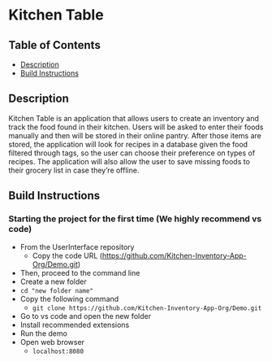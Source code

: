 # Kitchen Table  

## Table of Contents
+ [Description](description)
+ [Build Instructions](#build-instructions)

## Description  

  Kitchen Table is an application that allows users to create an inventory and track the food found in their kitchen. Users will be asked to enter their foods manually and then will be stored in their online pantry. After those items are stored, the application will look for recipes in a database given the food filtered through tags, so the user can choose their preference on types of recipes. The application will also allow the user to save missing foods to their grocery list in case they’re offline.  

## Build Instructions 
### Starting the project for the first time (We highly recommend vs code) 
* From the UserInterface repository  
  - Copy the code URL (https://github.com/Kitchen-Inventory-App-Org/Demo.git) 
* Then, proceed to the command line 
* Create a new folder  
* `cd "new folder name"` 
* Copy the following command 
  - `git clone https://github.com/Kitchen-Inventory-App-Org/Demo.git`
* Go to vs code and open the new folder 
* Install recommended extensions 
* Run the demo 
* Open web browser
  - `localhost:8080`
